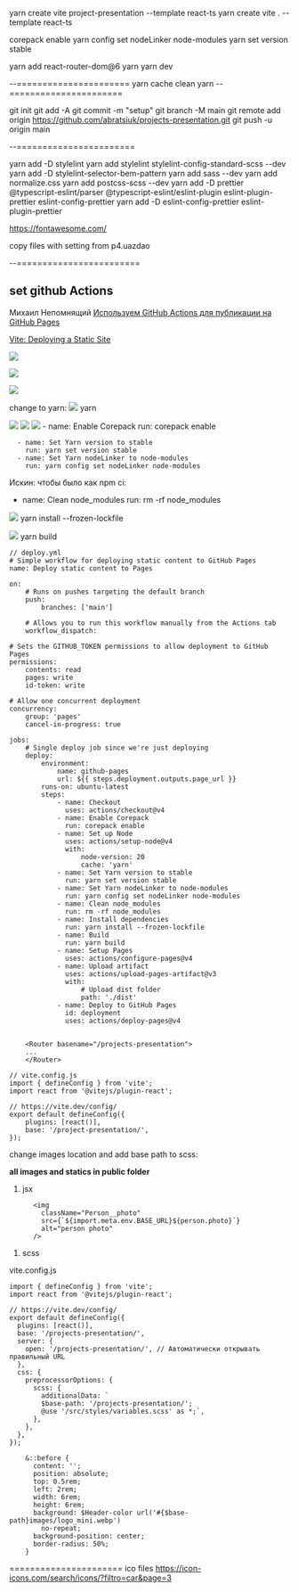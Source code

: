 yarn create vite project-presentation --template react-ts
yarn create vite . --template react-ts

corepack enable
yarn config set nodeLinker node-modules
yarn set version stable

 
yarn add react-router-dom@6
yarn
yarn dev

--======================
yarn cache clean
yarn
--======================


git init
git add -A
git commit -m "setup"
git branch -M main
git remote add origin https://github.com/abratsiuk/projects-presentation.git
git push -u origin main

--=======================

yarn add -D stylelint
yarn add stylelint stylelint-config-standard-scss --dev
yarn add -D stylelint-selector-bem-pattern
yarn add sass --dev
yarn add normalize.css
yarn add postcss-scss --dev
yarn add -D prettier @typescript-eslint/parser @typescript-eslint/eslint-plugin eslint-plugin-prettier eslint-config-prettier
yarn add -D eslint-config-prettier eslint-plugin-prettier

https://fontawesome.com/
<script src="https://kit.fontawesome.com/bd4e968d26.js" crossorigin="anonymous"></script>

copy files with setting from p4.uazdao

--========================

## set github Actions


 Михаил Непомнящий [Используем GitHub Actions для публикации на GitHub Pages](https://www.youtube.com/watch?v=KQimnN1xMqY&t=39s&ab_channel=%D0%9C%D0%B8%D1%85%D0%B0%D0%B8%D0%BB%D0%9D%D0%B5%D0%BF%D0%BE%D0%BC%D0%BD%D1%8F%D1%89%D0%B8%D0%B9)

[Vite: Deploying a Static Site](https://vite.dev/guide/static-deploy.html)


![](_md_img/flow_images/flow%202025-01-02-14-40-12.png)

![](_md_img/flow_images/flow%202025-01-02-14-41-39.png)

![](_md_img/flow_images/flow%202025-01-02-14-42-47.png)

change to yarn:
![](_md_img/flow_images/flow%202025-01-02-14-46-04.png)
yarn

![](_md_img/flow_images/flow%202025-01-02-15-06-04.png)
![](_md_img/flow_images/flow%202025-01-02-15-12-43.png)
![](_md_img/flow_images/flow%202025-01-02-15-16-44.png)
      - name: Enable Corepack
        run: corepack enable

      - name: Set Yarn version to stable
        run: yarn set version stable
      - name: Set Yarn nodeLinker to node-modules
        run: yarn config set nodeLinker node-modules

Искин: чтобы было как npm ci:
- name: Clean node_modules
  run: rm -rf node_modules

![](_md_img/flow_images/flow%202025-01-02-14-49-02.png)
yarn install --frozen-lockfile

![](_md_img/flow_images/flow%202025-01-02-14-50-51.png)
yarn build

```
// deploy.yml
# Simple workflow for deploying static content to GitHub Pages
name: Deploy static content to Pages

on:
    # Runs on pushes targeting the default branch
    push:
        branches: ['main']

    # Allows you to run this workflow manually from the Actions tab
    workflow_dispatch:

# Sets the GITHUB_TOKEN permissions to allow deployment to GitHub Pages
permissions:
    contents: read
    pages: write
    id-token: write

# Allow one concurrent deployment
concurrency:
    group: 'pages'
    cancel-in-progress: true

jobs:
    # Single deploy job since we're just deploying
    deploy:
        environment:
            name: github-pages
            url: ${{ steps.deployment.outputs.page_url }}
        runs-on: ubuntu-latest
        steps:
            - name: Checkout
              uses: actions/checkout@v4
            - name: Enable Corepack
              run: corepack enable
            - name: Set up Node
              uses: actions/setup-node@v4
              with:
                  node-version: 20
                  cache: 'yarn'
            - name: Set Yarn version to stable
              run: yarn set version stable
            - name: Set Yarn nodeLinker to node-modules
              run: yarn config set nodeLinker node-modules
            - name: Clean node_modules
              run: rm -rf node_modules
            - name: Install dependencies
              run: yarn install --frozen-lockfile
            - name: Build
              run: yarn build
            - name: Setup Pages
              uses: actions/configure-pages@v4
            - name: Upload artifact
              uses: actions/upload-pages-artifact@v3
              with:
                  # Upload dist folder
                  path: './dist'
            - name: Deploy to GitHub Pages
              id: deployment
              uses: actions/deploy-pages@v4


```

```
    <Router basename="/projects-presentation">
    ...
    </Router>
```

```
// vite.config.js
import { defineConfig } from 'vite';
import react from '@vitejs/plugin-react';

// https://vite.dev/config/
export default defineConfig({
    plugins: [react()],
    base: '/project-presentation/',
});

```

change images location and add base path to scss:

**all images and statics in  public folder**

1) jsx
```
      <img
        className="Person__photo"
        src={`${import.meta.env.BASE_URL}${person.photo}`}
        alt="person photo"
      />
```
1) scss

vite.config.js
```
import { defineConfig } from 'vite';
import react from '@vitejs/plugin-react';

// https://vite.dev/config/
export default defineConfig({
  plugins: [react()],
  base: '/projects-presentation/',
  server: {
    open: '/projects-presentation/', // Автоматически открывать правильный URL
  },  
  css: {
    preprocessorOptions: {
      scss: {
        additionalData: `
        $base-path: '/projects-presentation/';
        @use '/src/styles/variables.scss' as *;`,
      },
    },
  },
});
```

```
    &::before {
      content: '';
      position: absolute;
      top: 0.5rem;
      left: 2rem;
      width: 6rem;
      height: 6rem;
      background: $Header-color url('#{$base-path}images/logo_mini.webp')
        no-repeat;
      background-position: center;
      border-radius: 50%;
    }
```

======================
ico files
https://icon-icons.com/search/icons/?filtro=car&page=3
